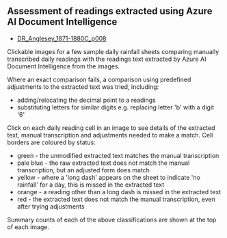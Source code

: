 ## Assessment of readings extracted using Azure AI Document Intelligence

* [DR_Anglesey_1871-1880C_p008](DR_Anglesey_1871-1880C_p008.image_map.html)

Clickable images for a few sample daily rainfall sheets comparing manually transcribed daily readings with the readings text extracted by Azure AI Document Intelligence from the images. 

Where an exact comparison fails, a comparison using predefined adjustments to the extracted text was tried, including:
* adding/relocating the decimal point to a readings
* substituting letters for similar digits e.g. replacing letter 'b' with a digit '6'

Click on each daily reading cell in an image to see details of the extracted text, manual transcription and adjustments needed to make a match. Cell borders are coloured by status:

* green - the unmodified extracted text matches the manual transcription
* pale blue - the raw extracted text does not match the manual transcription, but an adjusted form does match
* yellow - where a 'long dash' appears on the sheet to indicate 'no rainfall' for a day, this is missed in the extracted text
* orange - a reading other than a long dash is missed in the extracted text
* red - the extracted text does not match the manual transcription, even after trying adjustments

Summary counts of each of the above classifications are shown at the top of each image.